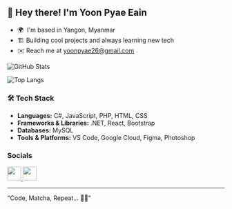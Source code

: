 ## 👋 Hey there! I'm Yoon Pyae Eain

* 🌍  I'm based in Yangon, Myanmar
* 🏗️  Building cool projects and always learning new tech
* ✉️  Reach me at [yoonpyae26@gmail.com](mailto:yoonpyae26@gmail.com)


![GitHub Stats](https://github-readme-stats.vercel.app/api?username=yoonpyae&show_icons=true&theme=tokyonight&hide=contribs,issues,prs)


![Top Langs](https://github-readme-stats.vercel.app/api/top-langs/?username=yoonpyae&layout=compact&theme=tokyonight) 


### 🛠️ Tech Stack
- **Languages:** C#, JavaScript, PHP, HTML, CSS
- **Frameworks & Libraries:** .NET, React, Bootstrap
- **Databases:** MySQL
- **Tools & Platforms:** VS Code, Google Cloud, Figma, Photoshop



### Socials

<p align="left"> <a href="https://www.github.com/yoonpyae" target="_blank" rel="noreferrer"> <picture> <source media="(prefers-color-scheme: dark)" srcset="https://raw.githubusercontent.com/danielcranney/readme-generator/main/public/icons/socials/github-dark.svg" /> <source media="(prefers-color-scheme: light)" srcset="https://raw.githubusercontent.com/danielcranney/readme-generator/main/public/icons/socials/github.svg" /> <img src="https://raw.githubusercontent.com/danielcranney/readme-generator/main/public/icons/socials/github.svg" width="32" height="32" /> </picture> </a> <a href="https://www.linkedin.com/in/yoon-pyae-eain-4532742a2/" target="_blank" rel="noreferrer"> <picture> <source media="(prefers-color-scheme: dark)" srcset="https://raw.githubusercontent.com/danielcranney/readme-generator/main/public/icons/socials/linkedin-dark.svg" /> <source media="(prefers-color-scheme: light)" srcset="https://raw.githubusercontent.com/danielcranney/readme-generator/main/public/icons/socials/linkedin.svg" /> <img src="https://raw.githubusercontent.com/danielcranney/readme-generator/main/public/icons/socials/linkedin.svg" width="32" height="32" /> </picture> </a></p>

---
"Code, Matcha, Repeat... 🍵🌠"

